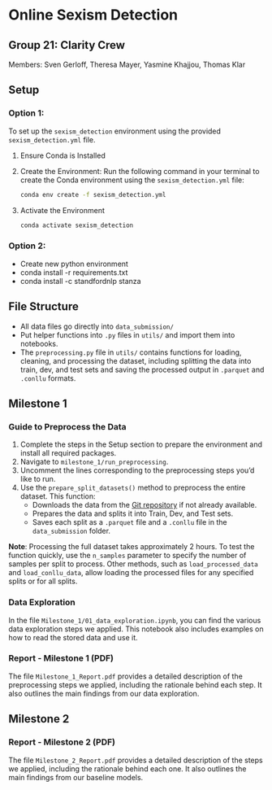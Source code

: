 # Online Sexism Detection

## Group 21: Clarity Crew

Members: Sven Gerloff, Theresa Mayer, Yasmine Khajjou, Thomas Klar

## Setup

### Option 1:

To set up the `sexism_detection` environment using the provided `sexism_detection.yml` file.

1. Ensure Conda is Installed

2. Create the Environment: Run the following command in your terminal to create the Conda environment using the `sexism_detection.yml` file:

   ```bash
   conda env create -f sexism_detection.yml

3. Activate the Environment

   ```bash
   conda activate sexism_detection

### Option 2:

- Create new python environment
- conda install -r requirements.txt
- conda install -c standfordnlp stanza

## File Structure

- All data files go directly into `data_submission/`
- Put helper functions into `.py` files in `utils/` and import them into notebooks.
- The `preprocessing.py` file in `utils/` contains functions for loading, cleaning, and processing the dataset, including splitting the data into train, dev, and test sets and saving the processed output in `.parquet` and `.conllu` formats.

## Milestone 1

### Guide to Preprocess the Data

1. Complete the steps in the Setup section to prepare the environment and install all required packages.
2. Navigate to `milestone_1/run_preprocessing`.
3. Uncomment the lines corresponding to the preprocessing steps you’d like to run.
4. Use the `prepare_split_datasets()` method to preprocess the entire dataset. This function:
   - Downloads the data from the [Git repository](https://github.com/rewire-online/edos) if not already available.
   - Prepares the data and splits it into Train, Dev, and Test sets.
   - Saves each split as a `.parquet` file and a `.conllu` file in the `data_submission` folder.

**Note**: Processing the full dataset takes approximately 2 hours. To test the function quickly, use the `n_samples` parameter to specify the number of samples per split to process. Other methods, such as `load_processed_data` and `load_conllu_data`, allow loading the processed files for any specified splits or for all splits.

### Data Exploration

In the file `Milestone_1/01_data_exploration.ipynb`, you can find the various data exploration steps we applied. This notebook also includes examples on how to read the stored data and use it.

### Report - Milestone 1 (PDF)

The file `Milestone_1_Report.pdf` provides a detailed description of the preprocessing steps we applied, including the rationale behind each step. It also outlines the main findings from our data exploration.

## Milestone 2

### Report - Milestone 2 (PDF)

The file `Milestone_2_Report.pdf` provides a detailed description of the steps we applied, including the rationale behind each one. It also outlines the main findings from our baseline models.


